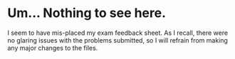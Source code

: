 # Um... Nothing to see here.

I seem to have mis-placed my exam feedback sheet. As I recall, there were no glaring issues with the problems submitted, so I will refrain from making any major changes to the files.